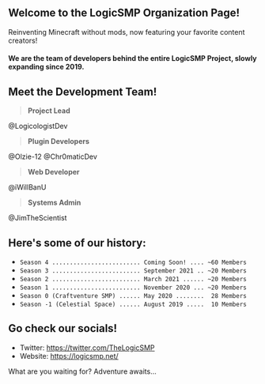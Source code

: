 ## Welcome to the LogicSMP Organization Page!
Reinventing Minecraft without mods, now featuring your favorite content creators!

#### We are the team of developers behind the entire LogicSMP Project, slowly expanding since 2019.
####
## Meet the Development Team!
> **Project Lead**  

   @LogicologistDev  

> **Plugin Developers**  

   @Olzie-12
   @Chr0maticDev

> **Web Developer**  

   @iWillBanU

> **Systems Admin**  

   @JimTheScientist
## Here's some of our history:
- `Season 4 ......................... Coming Soon! .... ~60 Members`
- `Season 3 ......................... September 2021 .. ~20 Members`
- `Season 2 ......................... March 2021 ...... ~20 Members`
- `Season 1 ......................... November 2020 ... ~20 Members`
- `Season 0 (Craftventure SMP) ...... May 2020 ........  28 Members`
- `Season -1 (Celestial Space) ...... August 2019 .....  10 Members`
## Go check our socials!
- Twitter: https://twitter.com/TheLogicSMP
- Website: https://logicsmp.net/

What are you waiting for? Adventure awaits...
